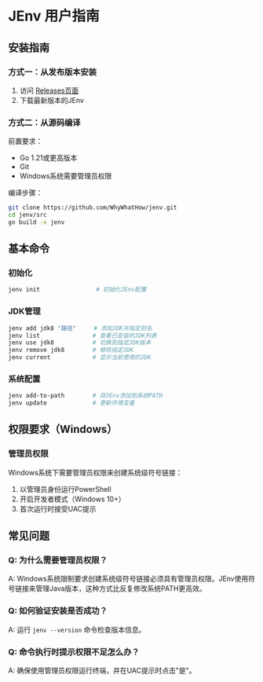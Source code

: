 # JEnv 用户指南

## 安装指南

### 方式一：从发布版本安装
1. 访问 [Releases页面](https://github.com/WhyWhatHow/jenv/releases)
2. 下载最新版本的JEnv

### 方式二：从源码编译
前置要求：
- Go 1.21或更高版本
- Git
- Windows系统需要管理员权限

编译步骤：
```bash
git clone https://github.com/WhyWhatHow/jenv.git
cd jenv/src
go build -o jenv
```

## 基本命令

### 初始化
```bash
jenv init                # 初始化JEnv配置
```

### JDK管理
```bash
jenv add jdk8 "路径"     # 添加JDK并指定别名
jenv list               # 查看已安装的JDK列表
jenv use jdk8           # 切换到指定JDK版本
jenv remove jdk8        # 移除指定JDK
jenv current            # 显示当前使用的JDK
```

### 系统配置
```bash
jenv add-to-path        # 将JEnv添加到系统PATH
jenv update             # 更新环境变量
```

## 权限要求（Windows）

### 管理员权限
Windows系统下需要管理员权限来创建系统级符号链接：
1. 以管理员身份运行PowerShell
2. 开启开发者模式（Windows 10+）
3. 首次运行时接受UAC提示

## 常见问题

### Q: 为什么需要管理员权限？
A: Windows系统限制要求创建系统级符号链接必须具有管理员权限。JEnv使用符号链接来管理Java版本，这种方式比反复修改系统PATH更高效。

### Q: 如何验证安装是否成功？
A: 运行 `jenv --version` 命令检查版本信息。

### Q: 命令执行时提示权限不足怎么办？
A: 确保使用管理员权限运行终端，并在UAC提示时点击"是"。